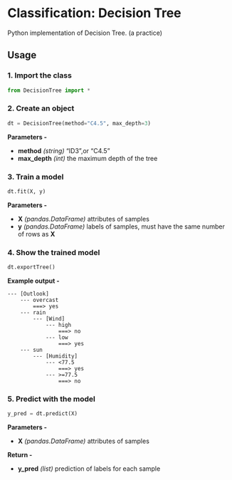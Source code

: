 # Classification: Decision Tree

Python implementation of Decision Tree. (a practice)

## Usage

### 1.	Import the class

```python
from DecisionTree import *
```


### 2.	Create an object

```python
dt = DecisionTree(method="C4.5", max_depth=3)
```

**Parameters -**
- **method** _(string)_	“ID3”,or “C4.5”
- **max_depth** _(int)_	the maximum depth of the tree


### 3.	Train a model

```python
dt.fit(X, y)
```
**Parameters -**
- **X** _(pandas.DataFrame)_	attributes of samples
- **y** _(pandas.DataFrame)_	labels of samples, must have the same number of rows as **X**
 

### 4.	Show the trained model

```python
dt.exportTree()
```

**Example output -**
```
--- [Outlook]
    --- overcast
        ===> yes
    --- rain
        --- [Wind]
            --- high
                ===> no
            --- low
                ===> yes
    --- sun
        --- [Humidity]
            --- <77.5
                ===> yes
            --- >=77.5
                ===> no
```

### 5.	Predict with the model

```python
y_pred = dt.predict(X)
```

**Parameters -**
- **X** _(pandas.DataFrame)_	attributes of samples

**Return -**
- **y_pred** _(list)_		prediction of labels for each sample


